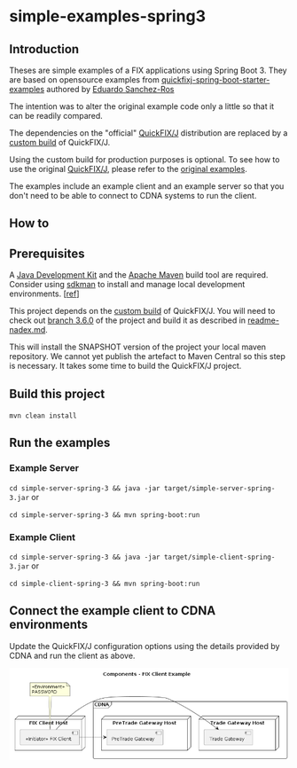 # simple-examples-spring3

## Introduction

Theses are simple examples of a FIX applications using Spring Boot 3. They are based on opensource examples from
[quickfixj-spring-boot-starter-examples](https://github.com/esanchezros/quickfixj-spring-boot-starter-examples) authored by [Eduardo Sanchez-Ros](https://github.com/esanchezros)

The intention was to alter the original example code only a little so that it can be readily compared.

The dependencies on the "official" [QuickFIX/J](https://github.com/quickfix-j/quickfixj) distribution are replaced by a [custom build](https://github.com/NadexWeb/quickfixj-fce) of QuickFIX/J.

Using the custom build for production purposes is optional. To see how to use the original [QuickFIX/J](https://github.com/quickfix-j/quickfixj), 
please refer to the [original examples](https://github.com/esanchezros/quickfixj-spring-boot-starter-examples).

The examples include an example client and an example server so that you don't need to be able to connect to CDNA systems to run the client.

## How to

## Prerequisites

A [Java Development Kit](https://openjdk.org/projects/jdk/) and the [Apache Maven](https://maven.apache.org/) build tool are required. Consider using [sdkman](https://sdkman.io/) to install and manage local development environments. [[ref](https://medium.com/@brunoborges/manage-multiple-jdks-on-mac-os-linux-and-windows-wsl2-3a73467b685c)]

This project depends on the [custom build](https://github.com/NadexWeb/quickfixj-fce) of QuickFIX/J. 
You will need to check out [branch 3.6.0](https://github.com/NadexWeb/quickfixj-fce/tree/3.6.0) of the project and build it as described in [readme-nadex.md](https://github.com/NadexWeb/quickfixj-fce/blob/3.6.0/readme-nadex.md).

This will install the SNAPSHOT version of the project your local maven repository. We cannot yet publish the artefact to Maven Central so this step is necessary. 
It takes some time to build the QuickFIX/J project.

## Build this project

`mvn clean install`

## Run the examples

### Example Server
`cd simple-server-spring-3 && java -jar target/simple-server-spring-3.jar` or 

`cd simple-server-spring-3 && mvn spring-boot:run`

### Example Client
`cd simple-server-spring-3 && java -jar target/simple-client-spring-3.jar` or 

`cd simple-client-spring-3 && mvn spring-boot:run`

## Connect the example client to CDNA environments

Update the QuickFIX/J configuration options using the details provided by CDNA and run the client as above.

![component-diagram](./src/main/puml/plantuml-component.png)


